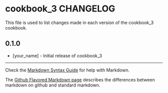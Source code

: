 # cookbook_3 CHANGELOG

This file is used to list changes made in each version of the cookbook_3 cookbook.

## 0.1.0
- [your_name] - Initial release of cookbook_3

- - -
Check the [Markdown Syntax Guide](http://daringfireball.net/projects/markdown/syntax) for help with Markdown.

The [Github Flavored Markdown page](http://github.github.com/github-flavored-markdown/) describes the differences between markdown on github and standard markdown.
